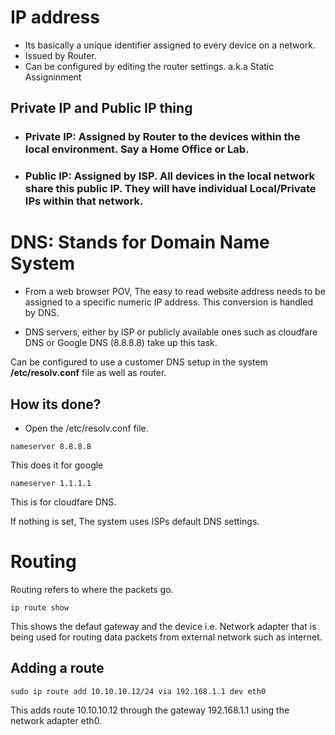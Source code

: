 # IP address
- Its basically a unique identifier assigned to every device on a network.
- Issued by Router.
- Can be configured by editing the router settings. a.k.a Static Assigninment

## Private IP and Public IP thing
- ### Private IP: Assigned by Router to the devices within the local environment. Say a Home Office or Lab.

- ### Public IP: Assigned by ISP. All devices in the local network share this public IP. They will have individual Local/Private IPs within that network.


# DNS: Stands for Domain Name System
- From a web browser POV, The easy to read website address needs to be assigned to a specific numeric IP address. This conversion is handled by DNS.

- DNS servers, either by ISP or publicly available ones such as cloudfare DNS or Google DNS (8.8.8.8) take up this task.

Can be configured to use a customer DNS setup in the system **/etc/resolv.conf** file as well as router.

## How its done?
- Open the /etc/resolv.conf file.
```
nameserver 8.8.8.8
``` 
This does it for google
```
nameserver 1.1.1.1
```
This is for cloudfare DNS.

If nothing is set, The system uses ISPs default DNS settings.
# Routing
Routing refers to where the packets go.

```
ip route show
```
This shows the defaut gateway and the device i.e. Network adapter that is being used for routing data packets from external network such as internet.

## Adding a route

```
sudo ip route add 10.10.10.12/24 via 192.168.1.1 dev eth0
```
This adds route 10.10.10.12 through the gateway 192.168.1.1 using the network adapter eth0. 